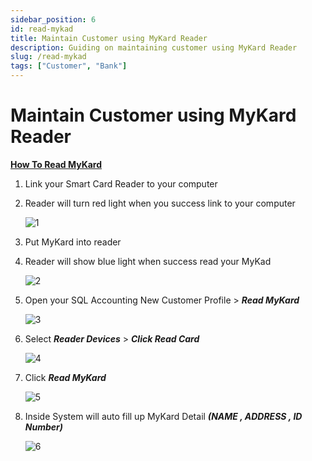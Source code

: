 ```yaml
---
sidebar_position: 6
id: read-mykad
title: Maintain Customer using MyKard Reader
description: Guiding on maintaining customer using MyKard Reader
slug: /read-mykad
tags: ["Customer", "Bank"]
---
```


# Maintain Customer using MyKard Reader  
**<ins>How To Read MyKard</ins>**
1. Link your Smart Card Reader to your computer
2. Reader will turn red light when you success link to your computer

    ![1](/img/customer/read-mykad/1.png)

3. Put MyKard into reader
4. Reader will show blue light when success read your MyKad

    ![2](/img/customer/read-mykad/2.png)

5. Open your SQL Accounting New Customer Profile > ***Read MyKard***

    ![3](/img/customer/read-mykad/3.png)

6. Select ***Reader Devices*** > ***Click Read Card***

    ![4](/img/customer/read-mykad/4.png)

7. Click ***Read MyKard***

    ![5](/img/customer/read-mykad/5.png)

8. Inside System will auto fill up MyKard Detail ***(NAME , ADDRESS , ID Number)***

    ![6](/img/customer/read-mykad/6.png)


